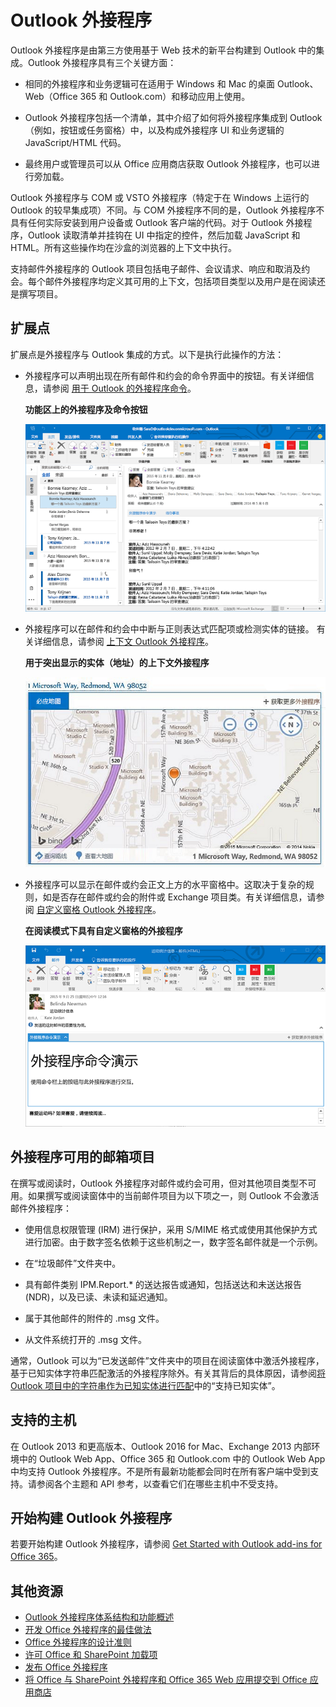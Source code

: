 
# Outlook 外接程序

Outlook 外接程序是由第三方使用基于 Web 技术的新平台构建到 Outlook 中的集成。Outlook 外接程序具有三个关键方面：


- 相同的外接程序和业务逻辑可在适用于 Windows 和 Mac 的桌面 Outlook、Web（Office 365 和 Outlook.com）和移动应用上使用。
    
-  Outlook 外接程序包括一个清单，其中介绍了如何将外接程序集成到 Outlook（例如，按钮或任务窗格）中，以及构成外接程序 UI 和业务逻辑的 JavaScript/HTML 代码。
    
- 最终用户或管理员可以从 Office 应用商店获取 Outlook 外接程序，也可以进行旁加载。
    
Outlook 外接程序与 COM 或 VSTO 外接程序（特定于在 Windows 上运行的 Outlook 的较早集成项）不同。与 COM 外接程序不同的是，Outlook 外接程序不具有任何实际安装到用户设备或 Outlook 客户端的代码。对于 Outlook 外接程序，Outlook 读取清单并挂钩在 UI 中指定的控件，然后加载 JavaScript 和 HTML。所有这些操作均在沙盒的浏览器的上下文中执行。

支持邮件外接程序的 Outlook 项目包括电子邮件、会议请求、响应和取消及约会。每个邮件外接程序均定义其可用的上下文，包括项目类型以及用户是在阅读还是撰写项目。


## 扩展点


扩展点是外接程序与 Outlook 集成的方式。以下是执行此操作的方法：


- 外接程序可以声明出现在所有邮件和约会的命令界面中的按钮。有关详细信息，请参阅 [用于 Outlook 的外接程序命令](../outlook/add-in-commands-for-outlook.md)。
    
    **功能区上的外接程序及命令按钮**

    ![外接程序命令无 UI 形状](../../images/41e46a9c-19ec-4ccc-98e6-a227283623d1.png)

- 外接程序可以在邮件和约会中中断与正则表达式匹配项或检测实体的链接。 有关详细信息，请参阅 [上下文 Outlook 外接程序](../outlook/contextual-outlook-add-ins.md)。
    
    **用于突出显示的实体（地址）的上下文外接程序**

    ![在卡片中显示上下文相关应用程序](../../images/59bcabc2-7cb0-4b9b-bb9f-06089dca9c31.png)

- 外接程序可以显示在邮件或约会正文上方的水平窗格中。这取决于复杂的规则，如是否存在邮件或约会的附件或 Exchange 项目类。有关详细信息，请参阅 [自定义窗格 Outlook 外接程序](../outlook/custom-pane-outlook-add-ins.md)。
    
    **在阅读模式下具有自定义窗格的外接程序**

    ![显示邮件阅读窗体中的自定义窗格。](../../images/c585ab0a-6c33-42d0-a20f-5deb8b54f480.png)


## 外接程序可用的邮箱项目


在撰写或阅读时，Outlook 外接程序对邮件或约会可用，但对其他项目类型不可用。如果撰写或阅读窗体中的当前邮件项目为以下项之一，则 Outlook 不会激活邮件外接程序：


- 使用信息权限管理 (IRM) 进行保护，采用 S/MIME 格式或使用其他保护方式进行加密。由于数字签名依赖于这些机制之一，数字签名邮件就是一个示例。
    
- 在“垃圾邮件”文件夹中。
    
- 具有邮件类别 IPM.Report.* 的送达报告或通知，包括送达和未送达报告 (NDR)，以及已读、未读和延迟通知。
    
- 属于其他邮件的附件的 .msg 文件。
    
- 从文件系统打开的 .msg 文件。
    
通常，Outlook 可以为“已发送邮件”文件夹中的项目在阅读窗体中激活外接程序，基于已知实体字符串匹配激活的外接程序除外。有关其背后的具体原因，请参阅[将 Outlook 项目中的字符串作为已知实体进行匹配](../outlook/match-strings-in-an-item-as-well-known-entities.md)中的“支持已知实体”。


## 支持的主机


在 Outlook 2013 和更高版本、Outlook 2016 for Mac、Exchange 2013 内部环境中的 Outlook Web App、Office 365 和 Outlook.com 中的 Outlook Web App 中均支持 Outlook 外接程序。不是所有最新功能都会同时在所有客户端中受到支持。请参阅各个主题和 API 参考，以查看它们在哪些主机中不受支持。


## 开始构建 Outlook 外接程序


若要开始构建 Outlook 外接程序，请参阅 [Get Started with Outlook add-ins for Office 365](https://dev.outlook.com/MailAppsGettingStarted/GetStarted)。


## 其他资源


- [Outlook 外接程序体系结构和功能概述](../outlook/overview.md)
- [开发 Office 外接程序的最佳做法](../../docs/overview/add-in-development-best-practices.md)
- [Office 外接程序的设计准则](../../docs/design/add-in-design.md)
- [许可 Office 和 SharePoint 加载项](http://msdn.microsoft.com/library/3e0e8ff6-66d6-44ff-b0c2-59108ebd9181%28Office.15%29.aspx)
- [发布 Office 外接程序](../publish/publish.md)
- [将 Office 与 SharePoint 外接程序和 Office 365  Web 应用提交到 Office 应用商店](http://msdn.microsoft.com/library/ff075782-1303-4517-91cc-b3d730e9b9ae%28Office.15%29.aspx)

